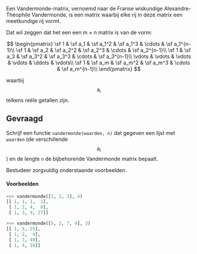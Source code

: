 Een Vandermonde-matrix, vernoemd naar de Franse wiskundige Alexandre-Théophile Vandermonde, is een matrix waarbij elke rij in deze matrix een meetkundige rij vormt.

Dat wil zeggen dat het een een m × n matrix is van de vorm:

$$
\begin{pmatrix}
\sf 1 & \sf a_1 & \sf a_1^2 & \sf a_1^3 & \cdots & \sf a_1^{n-1}\\
\sf 1 & \sf a_2 & \sf a_2^2 & \sf a_2^3 & \cdots & \sf a_2^{n-1}\\
\sf 1 & \sf a_3 & \sf a_3^2 & \sf a_3^3 & \cdots & \sf a_3^{n-1}\\
\vdots & \vdots & \vdots & \vdots & \ddots & \vdots\\
\sf 1 & \sf a_m & \sf a_m^2 & \sf a_m^3 & \cdots & \sf a_m^{n-1}\\
\end{pmatrix}
$$

waarbij $$\mathsf{a_i}$$ telkens reële getallen zijn.

## Gevraagd
Schrijf een functie `vandermonde(waarden, n)` dat gegeven een lijst met `waarden` (de verschillende $$\mathsf{a_i}$$) en de lengte `n` de bijbehorende Vandermonde matrix bepaalt.

Bestudeer zorgvuldig onderstaande voorbeelden.

#### Voorbeelden

```python
>>> vandermonde([1, 2, 3], 4)
[[ 1, 1, 1,  1],
 [ 1, 2, 4,  8],
 [ 1, 3, 9, 27]]
```

```python
>>> vandermonde([5, 2, 7, 4], 3)
[[ 1, 5, 25],
 [ 1, 2,  4],
 [ 1, 7, 49],
 [ 1, 4, 16]]
```